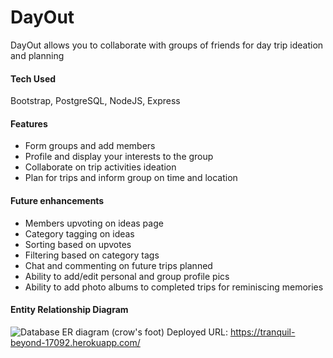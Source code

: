 # DayOut
DayOut allows you to collaborate with groups of friends for day trip ideation and planning

#### Tech Used
Bootstrap, PostgreSQL, NodeJS, Express

#### Features
- Form groups and add members
- Profile and display your interests to the group
- Collaborate on trip activities ideation
- Plan for trips and inform group on time and location

#### Future enhancements
- Members upvoting on ideas page
- Category tagging on ideas
- Sorting based on upvotes
- Filtering based on category tags
- Chat and commenting on future trips planned
- Ability to add/edit personal and group profile pics
- Ability to add photo albums to completed trips for reminiscing memories

#### Entity Relationship Diagram
![Database ER diagram (crow's foot)](https://user-images.githubusercontent.com/91788744/165343937-8b76f7c7-dc18-48a8-8eb5-66b971db3a8e.jpeg)
Deployed URL: https://tranquil-beyond-17092.herokuapp.com/
